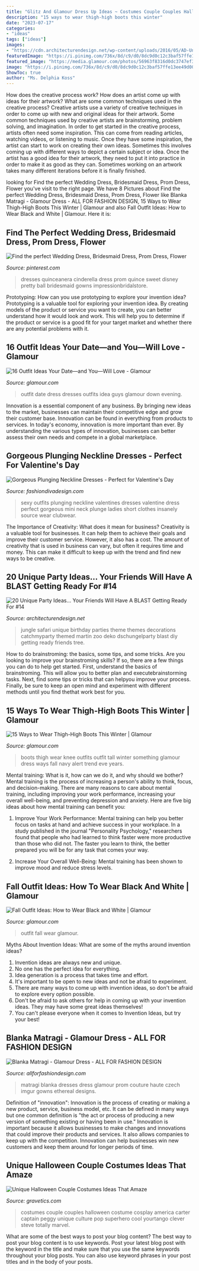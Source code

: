 ```yaml
---
title: "Glitz And Glamour Dress Up Ideas ~ Costumes Couple Couples Halloween Costume Cosplay America Carter Captain Peggy Unique Culture Pop Superhero Cool Yourtango Clever Steve Totally Marvel"
description: "15 ways to wear thigh-high boots this winter"
date: "2023-07-17"
categories:
- "ideas"
tags: ["ideas"]
images:
- "https://cdn.architecturendesign.net/wp-content/uploads/2016/05/AD-Unique-Party-Themes-04.jpg"
featuredImage: "https://i.pinimg.com/736x/8d/c9/d0/8dc9d0c12c3baf57ffe13ee49d004da2--cinderella-disney-cinderella-dresses.jpg"
featured_image: "https://media.glamour.com/photos/56963f8316d0dc3747ef31e9/master/h_1025,c_limit/slideshow-black-white-37-black-white-GettyImages-456440758-main.jpg"
image: "https://i.pinimg.com/736x/8d/c9/d0/8dc9d0c12c3baf57ffe13ee49d004da2--cinderella-disney-cinderella-dresses.jpg"
ShowToc: true
author: "Ms. Delphia Koss"
---
```



How does the creative process work? How does an artist come up with ideas for their artwork? What are some common techniques used in the creative process?
Creative artists use a variety of creative techniques in order to come up with new and original ideas for their artwork. Some common techniques used by creative artists are brainstorming, problem solving, and imagination. In order to get started in the creative process, artists often need some inspiration. This can come from reading articles, watching videos, or listening to music. Once they have some inspiration, the artist can start to work on creating their own ideas. Sometimes this involves coming up with different ways to depict a certain subject or idea. Once the artist has a good idea for their artwork, they need to put it into practice in order to make it as good as they can. Sometimes working on an artwork takes many different iterations before it is finally finished.

	

		
looking for Find the perfect Wedding Dress, Bridesmaid Dress, Prom Dress, Flower you've visit to the right page. We have 8 Pictures about Find the perfect Wedding Dress, Bridesmaid Dress, Prom Dress, Flower like Blanka Matragi - Glamour Dress - ALL FOR FASHION DESIGN, 15 Ways to Wear Thigh-High Boots This Winter | Glamour and also Fall Outfit Ideas: How to Wear Black and White | Glamour. Here it is:
		
    
## Find The Perfect Wedding Dress, Bridesmaid Dress, Prom Dress, Flower

<img loading=lazy src="https://i.pinimg.com/736x/8d/c9/d0/8dc9d0c12c3baf57ffe13ee49d004da2--cinderella-disney-cinderella-dresses.jpg" onerror="this.onerror=null;this.src='https://tse1.mm.bing.net/th?id=OIP.dKxryFcSWybXEzDY4d2sbgHaKS&amp;pid=15.1';" alt="Find the perfect Wedding Dress, Bridesmaid Dress, Prom Dress, Flower">

_Source: pinterest.com_

>dresses quinceanera cinderella dress prom quince sweet disney pretty ball bridesmaid gowns impressionbridalstore. 

	

Prototyping: How can you use prototyping to explore your invention idea?
Prototyping is a valuable tool for exploring your invention idea. By creating models of the product or service you want to create, you can better understand how it would look and work. This will help you to determine if the product or service is a good fit for your target market and whether there are any potential problems with it.

    
## 16 Outfit Ideas Your Date—and You—Will Love - Glamour

<img loading=lazy src="https://media.glamour.com/photos/57faedd1f815f5632e47e2a7/master/w_1600/outfits-guys-love-backless.jpg" onerror="this.onerror=null;this.src='https://tse3.mm.bing.net/th?id=OIP.eKvcIz-AXKQAxvPadLYw4gHaLH&amp;pid=15.1';" alt="16 Outfit Ideas Your Date—and You—Will Love - Glamour">

_Source: glamour.com_

>outfit date dress dresses outfits idea guys glamour down evening. 

	

Innovation is a essential component of any business. By bringing new ideas to the market, businesses can maintain their competitive edge and grow their customer base. Innovation can be found in everything from products to services. In today's economy, innovation is more important than ever. By understanding the various types of innovation, businesses can better assess their own needs and compete in a global marketplace.

    
## Gorgeous Plunging Neckline Dresses - Perfect For Valentine&#039;s Day

<img loading=lazy src="http://www.fashiondivadesign.com/wp-content/uploads/2014/01/red-dress.jpg" onerror="this.onerror=null;this.src='https://tse1.mm.bing.net/th?id=OIP.6z5phpVoFm7U6ftLZw8rAQHaLI&amp;pid=15.1';" alt="Gorgeous Plunging Neckline Dresses - Perfect for Valentine&#039;s Day">

_Source: fashiondivadesign.com_

>sexy outfits plunging neckline valentines dresses valentine dress perfect gorgeous mini neck plunge ladies short clothes insanely source wear clubwear. 

	

The Importance of Creativity: What does it mean for business?
Creativity is a valuable tool for businesses. It can help them to achieve their goals and improve their customer service. However, it also has a cost. The amount of creativity that is used in business can vary, but often it requires time and money. This can make it difficult to keep up with the trend and find new ways to be creative.

    
## 20 Unique Party Ideas… Your Friends Will Have A BLAST Getting Ready For #14

<img loading=lazy src="https://cdn.architecturendesign.net/wp-content/uploads/2016/05/AD-Unique-Party-Themes-04.jpg" onerror="this.onerror=null;this.src='https://tse2.mm.bing.net/th?id=OIP.mjJizlYaB36qZCkNaMApDwHaQ1&amp;pid=15.1';" alt="20 Unique Party Ideas… Your Friends Will Have A BLAST Getting Ready For #14">

_Source: architecturendesign.net_

>jungle safari unique birthday parties theme themes decorations catchmyparty themed martin zoo deko dschungelparty blast diy getting ready friends tree. 

	

How to do brainstroming: the basics, some tips, and some tricks.
Are you looking to improve your brainstroming skills? If so, there are a few things you can do to help get started. First, understand the basics of brainstroming. This will allow you to better plan and executebrainstorming tasks. Next, find some tips or tricks that can helpyou improve your process. Finally, be sure to keep an open mind and experiment with different methods until you find thethat work best for you.

    
## 15 Ways To Wear Thigh-High Boots This Winter | Glamour

<img loading=lazy src="https://media.glamour.com/photos/56964d19eaefd309768d4d31/master/w_1280,c_limit/fashion-2015-11-thigh-high-boots-outfit-ideas-something-navy-main.jpg" onerror="this.onerror=null;this.src='https://tse1.mm.bing.net/th?id=OIP.ege2xxHPRNlGtgIcZRA7aAHaLG&amp;pid=15.1';" alt="15 Ways to Wear Thigh-High Boots This Winter | Glamour">

_Source: glamour.com_

>boots thigh wear knee outfits outfit tall winter something glamour dress ways fall navy alert trend eve years. 

	

Mental training: What is it, how can we do it, and why should we bother?
Mental training is the process of increasing a person's ability to think, focus, and decision-making. There are many reasons to care about mental training, including improving your work performance, increasing your overall well-being, and preventing depression and anxiety. Here are five big ideas about how mental training can benefit you:
1. Improve Your Work Performance: Mental training can help you better focus on tasks at hand and achieve success in your workplace. In a study published in the journal "Personality Psychology," researchers found that people who had learned to think faster were more productive than those who did not. The faster you learn to think, the better prepared you will be for any task that comes your way.

2. Increase Your Overall Well-Being: Mental training has been shown to improve mood and reduce stress levels.

    
## Fall Outfit Ideas: How To Wear Black And White | Glamour

<img loading=lazy src="https://media.glamour.com/photos/56963f8316d0dc3747ef31e9/master/h_1025,c_limit/slideshow-black-white-37-black-white-GettyImages-456440758-main.jpg" onerror="this.onerror=null;this.src='https://tse4.mm.bing.net/th?id=OIP.Rc0kZBFTbmRfFcepSAJtGwHaLH&amp;pid=15.1';" alt="Fall Outfit Ideas: How to Wear Black and White | Glamour">

_Source: glamour.com_

>outfit fall wear glamour. 

	

Myths About Invention Ideas: What are some of the myths around invention ideas?
1. Invention ideas are always new and unique.
2. No one has the perfect idea for everything.
3. Idea generation is a process that takes time and effort.
4. It's important to be open to new ideas and not be afraid to experiment.
5. There are many ways to come up with invention ideas, so don't be afraid to explore every option possible.
6. Don't be afraid to ask others for help in coming up with your invention ideas. They may have some great ideas themselves!
7. You can't please everyone when it comes to Invention Ideas, but try your best!

    
## Blanka Matragi - Glamour Dress - ALL FOR FASHION DESIGN

<img loading=lazy src="https://allforfashiondesign.com/wp-content/uploads/2014/01/vb-20-Copy.jpg" onerror="this.onerror=null;this.src='https://tse4.mm.bing.net/th?id=OIP.B-hhM7EjD2aLoHfUZmbQgwHaKV&amp;pid=15.1';" alt="Blanka Matragi - Glamour Dress - ALL FOR FASHION DESIGN">

_Source: allforfashiondesign.com_

>matragi blanka dresses dress glamour prom couture haute czech imgur gowns ethereal designs. 

	

Definition of "innovation":
Innovation is the process of creating or making a new product, service, business model, etc. It can be defined in many ways but one common definition is "the act or process of producing a new version of something existing or having been in use." 
Innovation is important because it allows businesses to make changes and innovations that could improve their products and services. It also allows companies to keep up with the competition. Innovation can help businesses win new customers and keep them around for longer periods of time.

    
## Unique Halloween Couple Costumes Ideas That Amaze

<img loading=lazy src="https://www.gravetics.com/wp-content/uploads/2017/07/Amazing-ideas-from-pop-culture.jpg" onerror="this.onerror=null;this.src='https://tse3.mm.bing.net/th?id=OIP.epI5YBHAnTFlnEQrgD8eXwHaLL&amp;pid=15.1';" alt="Unique Halloween Couple Costumes Ideas That Amaze">

_Source: gravetics.com_

>costumes couple couples halloween costume cosplay america carter captain peggy unique culture pop superhero cool yourtango clever steve totally marvel. 

	

What are some of the best ways to post your blog content?
The best way to post your blog content is to use keywords. Post your latest blog post with the keyword in the title and make sure that you use the same keywords throughout your blog posts. You can also use keyword phrases in your post titles and in the body of your posts.


